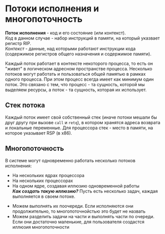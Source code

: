 # Потоки исполнения и многопоточность  
**Поток исполнения** - код и его состояние (или контекст).  
*Код* в данном случае - набор инструкций в памяти, на который указвает регистр RIP.  
*Контекст* - данные, над которыми работают инструкции кода (содержимое регистров общего назначения и содержимое памяти).  

Каждый поток работает в контексте некоторого процесса, то есть он "живет" в логическом адресном пространстве процесса. Несколько потоков могут работать и пользоваться общей памятью 
в рамках одного процесса. При этом процесс всегда имеет как минимум один поток. Это связано с тем, что процесс - та сущность, которой мы выделяем ресурсы, а поток - 
та сущность, которая их использует.  
## Стек потока  
Каждый поток имеет свой собственный стек (иначе потоки мешали бы друг другу при вызове `call` и `retq`), в котором хранятся адреса возврата и локальные переменные. 
Для процессора стек - место в памяти, на которое указывает RSP (в x86).  
## Многопоточность  
В системе могут одновременно работать несколько потоков исполнения:
+ На нескольких ядрах процессора
+ На нескольких процессорах
+ На одном ядре, создавая иллюзию одновременной работы  
***Как создать такую иллюзию?***
Пусть есть несколько задач, каждая выполняется в своем потоке.
* Можем выполнять их поочереди. Если исполняются они продолжительно, то многопоточнойстью это будет не назвать
* Можем разделить задачи на части и выполнять части по очереди. Если они достаточно маленькие, для пользователя создастся иллюзия многопоточности
